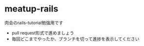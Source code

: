 meatup-rails
============

肉会のrails-tutorial勉強用です

* pull request形式で進めましょう  
* 毎回どこまでやったか、ブランチを切って進捗を表示してください  


